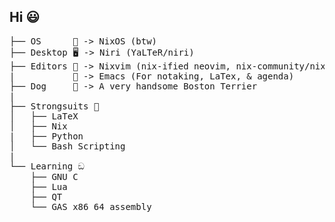 ## Hi 😃
<pre>
├── OS      🐧 -> NixOS (btw)
├── Desktop 🖥️ -> Niri (YaLTeR/niri)
├── Editors 📓 -> Nixvim (nix-ified neovim, nix-community/nixvim)
|           📘 -> Emacs (For notaking, LaTex, & agenda)
├── Dog     🐶 -> A very handsome Boston Terrier
|
├── Strongsuits 🦾
│   ├── LaTeX
│   ├── Nix
|   ├── Python
│   └── Bash Scripting
|
└── Learning ඞ
    ├── GNU C
    ├── Lua
    ├── QT
    └── GAS x86_64 assembly
</pre>
